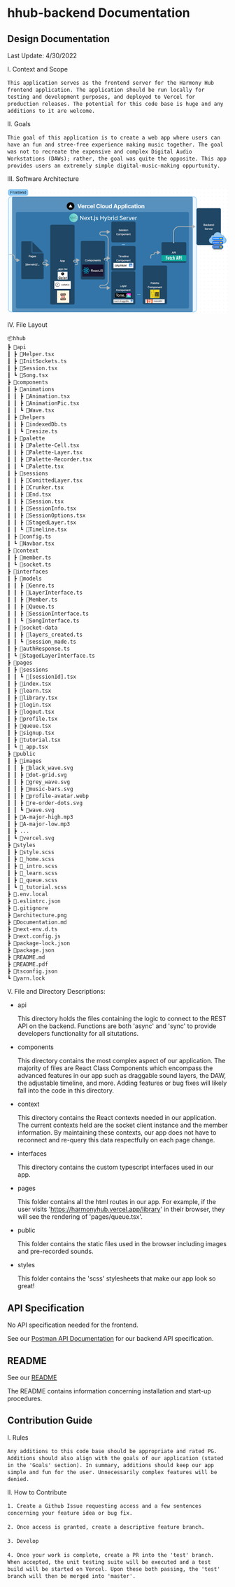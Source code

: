 # hhub-backend Documentation

## Design Documentation

Last Update: 4/30/2022

I. Context and Scope

    This application serves as the frontend server for the Harmony Hub frontend application. The application should be run locally for testing and development purposes, and deployed to Vercel for production releases. The potential for this code base is huge and any additions to it are welcome.

II. Goals

    Thie goal of this application is to create a web app where users can have an fun and stree-free experience making music together. The goal was not to recreate the expensive and complex Digital Audio Workstations (DAWs); rather, the goal was quite the opposite. This app provides users an extremely simple digital-music-making oppurtunity.

III. Software Architecture

![architecture.png](architecture.png)

IV. File Layout

    📦hhub
    ┣ 📂api
    ┃ ┣ 📜Helper.tsx
    ┃ ┣ 📜InitSockets.ts
    ┃ ┣ 📜Session.tsx
    ┃ ┗ 📜Song.tsx
    ┣ 📂components
    ┃ ┣ 📂animations
    ┃ ┃ ┣ 📜Animation.tsx
    ┃ ┃ ┣ 📜AnimationPic.tsx
    ┃ ┃ ┗ 📜Wave.tsx
    ┃ ┣ 📂helpers
    ┃ ┃ ┣ 📜indexedDb.ts
    ┃ ┃ ┗ 📜resize.ts
    ┃ ┣ 📂palette
    ┃ ┃ ┣ 📜Palette-Cell.tsx
    ┃ ┃ ┣ 📜Palette-Layer.tsx
    ┃ ┃ ┣ 📜Palette-Recorder.tsx
    ┃ ┃ ┗ 📜Palette.tsx
    ┃ ┣ 📂sessions
    ┃ ┃ ┣ 📜ComittedLayer.tsx
    ┃ ┃ ┣ 📜Crunker.tsx
    ┃ ┃ ┣ 📜End.tsx
    ┃ ┃ ┣ 📜Session.tsx
    ┃ ┃ ┣ 📜SessionInfo.tsx
    ┃ ┃ ┣ 📜SessionOptions.tsx
    ┃ ┃ ┣ 📜StagedLayer.tsx
    ┃ ┃ ┗ 📜Timeline.tsx
    ┃ ┣ 📜config.ts
    ┃ ┗ 📜Navbar.tsx
    ┣ 📂context
    ┃ ┣ 📜member.ts
    ┃ ┗ 📜socket.ts
    ┣ 📂interfaces
    ┃ ┣ 📂models
    ┃ ┃ ┣ 📜Genre.ts
    ┃ ┃ ┣ 📜LayerInterface.ts
    ┃ ┃ ┣ 📜Member.ts
    ┃ ┃ ┣ 📜Queue.ts
    ┃ ┃ ┣ 📜SessionInterface.ts
    ┃ ┃ ┗ 📜SongInterface.ts
    ┃ ┣ 📂socket-data
    ┃ ┃ ┣ 📜layers_created.ts
    ┃ ┃ ┗ 📜session_made.ts
    ┃ ┣ 📜authResponse.ts
    ┃ ┗ 📜StagedLayerInterface.ts
    ┣ 📂pages
    ┃ ┣ 📂sessions
    ┃ ┃ ┗ 📜[sessionId].tsx
    ┃ ┣ 📜index.tsx
    ┃ ┣ 📜learn.tsx
    ┃ ┣ 📜library.tsx
    ┃ ┣ 📜login.tsx
    ┃ ┣ 📜logout.tsx
    ┃ ┣ 📜profile.tsx
    ┃ ┣ 📜queue.tsx
    ┃ ┣ 📜signup.tsx
    ┃ ┣ 📜tutorial.tsx
    ┃ ┗ 📜_app.tsx
    ┣ 📂public
    ┃ ┣ 📂images
    ┃ ┃ ┣ 📜black_wave.svg
    ┃ ┃ ┣ 📜dot-grid.svg
    ┃ ┃ ┣ 📜grey_wave.svg
    ┃ ┃ ┣ 📜music-bars.svg
    ┃ ┃ ┣ 📜profile-avatar.webp
    ┃ ┃ ┣ 📜re-order-dots.svg
    ┃ ┃ ┗ 📜wave.svg
    ┃ ┣ 📜A-major-high.mp3
    ┃ ┣ 📜A-major-low.mp3
    ┃ ┣ ...
    ┃ ┗ 📜vercel.svg
    ┣ 📂styles
    ┃ ┣ 📜style.scss
    ┃ ┣ 📜_home.scss
    ┃ ┣ 📜_intro.scss
    ┃ ┣ 📜_learn.scss
    ┃ ┣ 📜_queue.scss
    ┃ ┗ 📜_tutorial.scss
    ┣ 📜.env.local
    ┣ 📜.eslintrc.json
    ┣ 📜.gitignore
    ┣ 📜architecture.png
    ┣ 📜Documentation.md
    ┣ 📜next-env.d.ts
    ┣ 📜next.config.js
    ┣ 📜package-lock.json
    ┣ 📜package.json
    ┣ 📜README.md
    ┣ 📜README.pdf
    ┣ 📜tsconfig.json
    ┗ 📜yarn.lock

V. File and Directory Descriptions:

- api

    This directory holds the files containing the logic to connect to the REST API on the backend. Functions are both 'async' and 'sync' to provide developers functionality for all situtations.

- components

    This directory contains the most complex aspect of our application. The majority of files are React Class Components which encompass the advanced features in our app such as draggable sound layers, the DAW, the adjustable timeline, and more. Adding features or bug fixes will likely fall into the code in this directory.

- context

    This directory contains the React contexts needed in our application. The current contexts held are the socket client instance and the member information. By maintaining these contexts, our app does not have to reconnect and re-query this data respectfully on each page change.

- interfaces

    This directory contains the custom typescript interfaces used in our app.

- pages

    This folder contains all the html routes in our app. For example, if the user visits 'https://harmonyhub.vercel.app/library' in their browser, they will see the rendering of 'pages/queue.tsx'.

- public

    This folder contains the static files used in the browser including images and pre-recorded sounds.

- styles

    This folder contains the 'scss' stylesheets that make our app look so great!

## API Specification

No API specification needed for the frontend.

See our <a href="https://documenter.getpostman.com/view/17281246/UyrGBZh7" target="_blank">Postman API Documentation</a> for our backend API specification.

## README

See our [README](README.md)

The README contains information concerning installation and start-up procedures.

## Contribution Guide

I. Rules

    Any additions to this code base should be appropriate and rated PG. Additions should also align with the goals of our application (stated in the 'Goals' section). In summary, additions should keep our app simple and fun for the user. Unnecessarily complex features will be denied.

II. How to Contribute

    1. Create a Github Issue requesting access and a few sentences concerning your feature idea or bug fix.

    2. Once access is granted, create a descriptive feature branch.

    3. Develop

    4. Once your work is complete, create a PR into the 'test' branch. When accepted, the unit testing suite will be executed and a test build will be started on Vercel. Upon these both passing, the 'test' branch will then be merged into 'master'.